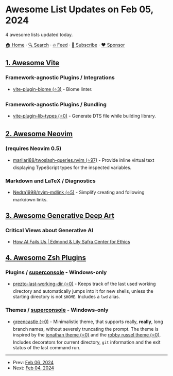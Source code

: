# Awesome List Updates on Feb 05, 2024

4 awesome lists updated today.

[🏠 Home](/README.md) · [🔍 Search](https://www.trackawesomelist.com/search/) · [🔥 Feed](https://www.trackawesomelist.com/rss.xml) · [📮 Subscribe](https://trackawesomelist.us17.list-manage.com/subscribe?u=d2f0117aa829c83a63ec63c2f&id=36a103854c) · [❤️  Sponsor](https://github.com/sponsors/theowenyoung)



## [1. Awesome Vite](/content/vitejs/awesome-vite/README.md)

### Framework-agnostic Plugins / Integrations

*   [vite-plugin-biome (⭐3)](https://github.com/skrulling/vite-plugin-biome) - Biome linter.

### Framework-agnostic Plugins / Bundling

*   [vite-plugin-lib-types (⭐0)](https://github.com/keuby/vite-plugin-lib-types) - Generate DTS file while building library.

## [2. Awesome Neovim](/content/rockerBOO/awesome-neovim/README.md)

### (requires Neovim 0.5)

*   [marilari88/twoslash-queries.nvim (⭐97)](https://github.com/marilari88/twoslash-queries.nvim) - Provide inline virtual text displaying TypeScript types for the inspected variables.

### Markdown and LaTeX / Diagnostics

*   [Nedra1998/nvim-mdlink (⭐5)](https://github.com/Nedra1998/nvim-mdlink) - Simplify creating and following markdown links.

## [3. Awesome Generative Deep Art](/content/filipecalegario/awesome-generative-deep-art/README.md)

### Critical Views about Generative AI

*   [How AI Fails Us | Edmond & Lily Safra Center for Ethics](https://ethics.harvard.edu/how-ai-fails-us)

## [4. Awesome Zsh Plugins](/content/unixorn/awesome-zsh-plugins/README.md)

### Plugins / [superconsole](https://github.com/alexchmykhalo/superconsole) - Windows-only

*   [prezto-last-working-dir (⭐0)](https://github.com/JoniVanderheijden/prezto-last-working-dir) - Keeps track of the last used working directory and automatically jumps into it for new shells, unless the starting directory is not `$HOME`. Includes a `lwd` alias.

### Themes / [superconsole](https://github.com/alexchmykhalo/superconsole) - Windows-only

*   [greencastle (⭐0)](https://github.com/GustavGroenborg/greencastle-zsh-theme/) - Minimalistic theme, that supports really, **really**, long branch names, without severely truncating the prompt. The theme is inspired by the [jonathan theme (⭐0)](https://github.com/thlorenz/oh-my-zsh/blob/master/themes/jonathan.zsh-theme) and the [robby russel theme (⭐0)](https://github.com/thlorenz/oh-my-zsh/blob/master/themes/robbyrussell.zsh-theme). Includes decorators for current directory, `git` information and the exit status of the last command run.

---

- Prev: [Feb 06, 2024](/content/2024/02/06/README.md)
- Next: [Feb 04, 2024](/content/2024/02/04/README.md)